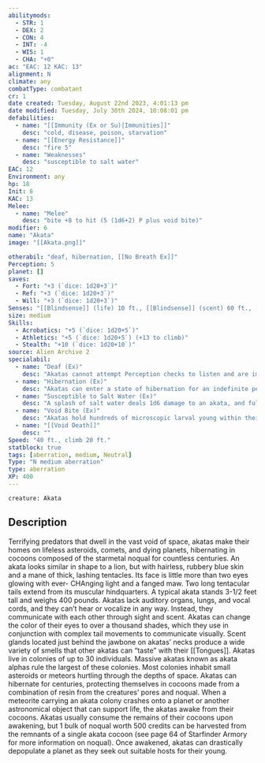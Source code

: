 ```yaml
---
abilitymods:
  - STR: 1
  - DEX: 2
  - CON: 4
  - INT: -4
  - WIS: 1
  - CHA: "+0"
ac: "EAC: 12 KAC: 13" 
alignment: N
climate: any
combatType: combatant
cr: 1
date created: Tuesday, August 22nd 2023, 4:01:13 pm
date modified: Tuesday, July 30th 2024, 10:08:01 pm
defabilities:
  - name: "[[Immunity (Ex or Su)|Immunities]]"
    desc: "cold, disease, poison, starvation"
  - name: "[[Energy Resistance]]"
    desc: "fire 5"
  - name: "Weaknesses"
    desc: "susceptible to salt water"
EAC: 12
Environment: any
hp: 18
Init: 6
KAC: 13
Melee:
  - name: "Melee"
    desc: "bite +8 to hit (5 (1d6+2) P plus void bite)"
modifier: 6
name: "Akata"
image: "[[Akata.png]]"

otherabil: "deaf, hibernation, [[No Breath Ex]]"
Perception: 5
planet: []
saves:
  - Fort: "+3 (`dice: 1d20+3`)"
  - Ref: "+3 (`dice: 1d20+3`)"
  - Will: "+3 (`dice: 1d20+3`)" 
Senses: "[[Blindsense]] (life) 10 ft., [[Blindsense]] (scent) 60 ft., [[Darkvision Ex or Su]] 120 ft."
size: medium
Skills:
  - Acrobatics: "+5 (`dice: 1d20+5`)"
  - Athletics: "+5 (`dice: 1d20+5`) (+13 to climb)"
  - Stealth: "+10 (`dice: 1d20+10`)" 
source: Alien Archive 2
specialabil:
  - name: "Deaf (Ex)"
    desc: "Akatas cannot attempt Perception checks to listen and are immune to effects that rely on hearing to function."
  - name: "Hibernation (Ex)"
    desc: "Akatas can enter a state of hibernation for an indefinite period of time when food is scarce. After 3 or more days without eating, an akata can secrete a fibrous material that hardens into a dense cocoon of the starmetal called noqual. The cocoon has hardness 30 and 30 Hit Points, and it is immune to bludgeoning and fire damage. As long as the cocoon remains intact, the akata within remains unharmed. The akata remains in a state of hibernation until it is exposed to extreme heat or senses a living creature with its [[blindsense]], at which point it claws itself free of its cocoon in 1d4 minutes, leaving the fragments of its cocoon behind."
  - name: "Susceptible to Salt Water (Ex)"
    desc: "A splash of salt water deals 1d6 damage to an akata, and full immersion in salt water deals 4d6 damage per round."
  - name: "Void Bite (Ex)"
    desc: "Akatas hold hundreds of microscopic larval young within their mouths, and they spread their parasitic offspring to hosts through their bite. Only humanoids make suitable hosts for akata young—all other creature types are immune to this parasitic infection. This affliction is known as void death."
  - name: "[[Void Death]]"
    desc: ""
Speed: "40 ft., climb 20 ft."
statblock: true
tags: [aberration, medium, Neutral]
Type: "N medium aberration"
type: aberration
XP: 400 
---
```


```statblock
creature: Akata
```

## Description

Terrifying predators that dwell in the vast void of space, akatas make their homes on lifeless asteroids, comets, and dying planets, hibernating in cocoons composed of the starmetal noqual for countless centuries. An akata looks similar in shape to a lion, but with hairless, rubbery blue skin and a mane of thick, lashing tentacles. Its face is little more than two eyes glowing with ever- CHAnging light and a fanged maw. Two long tentacular tails extend from its muscular hindquarters. A typical akata stands 3-1/2 feet tall and weighs 400 pounds.
Akatas lack auditory organs, lungs, and vocal cords, and they can’t hear or vocalize in any way. Instead, they communicate with each other through sight and scent. Akatas can change the color of their eyes to over a thousand shades, which they use in conjunction with complex tail movements to communicate visually. Scent glands located just behind the jawbone on akatas’ necks produce a wide variety of smells that other akatas can “taste” with their [[Tongues]].
Akatas live in colonies of up to 30 individuals. Massive akatas known as akata alphas rule the largest of these colonies. Most colonies inhabit small asteroids or meteors hurtling through the depths of space. Akatas can hibernate for centuries, protecting themselves in cocoons made from a combination of resin from the creatures’ pores and noqual. When a meteorite carrying an akata colony crashes onto a planet or another astronomical object that can support life, the akatas awake from their cocoons. Akatas usually consume the remains of their cocoons upon awakening, but 1 bulk of noqual worth 500 credits can be harvested from the remnants of a single akata cocoon (see page 64 of Starfinder Armory for more information on noqual). Once awakened, akatas can drastically depopulate a planet as they seek out suitable hosts for their young.
